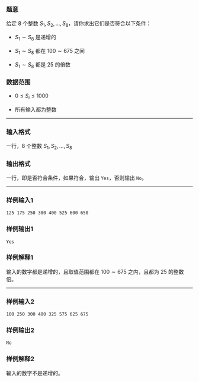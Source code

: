 ### 题意

给定 $8$ 个整数 $S_1,S_2,\dots,S_8$，请你求出它们是否符合以下条件：

- $S_1 \sim S_8$ 是递增的

- $S_1 \sim S_8$ 都在 $100 \sim 675$ 之间

- $S_1 \sim S_8$ 都是 $25$ 的倍数

### 数据范围

- $0 \le S_i \le 1000$

- 所有输入都为整数

---

### 输入格式

一行，$8$ 个整数 $S_1,S_2,\dots ,S_8$

### 输出格式

一行，即是否符合条件，如果符合，输出 `Yes`，否则输出 `No`。

---

### 样例输入1

```
125 175 250 300 400 525 600 650
```

### 样例输出1

```
Yes
```

### 样例解释1

输入的数字都是递增的，且取值范围都在 $100 \sim 675$ 之内，且都为 $25$ 的整数倍。

---

### 样例输入2

```
100 250 300 400 325 575 625 675
```

### 样例输出2

```
No
```

### 样例解释2

输入的数字不是递增的。


